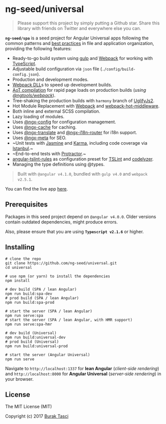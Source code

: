 # ng-seed/universal
> Please support this project by simply putting a Github star. Share this library with friends on Twitter and everywhere else you can.

**`ng-seed/spa`** is a seed project for Angular Universal apps following the common patterns and [best practices](https://angular.io/styleguide) in file and application organization, providing the following features:

- Ready-to-go build system using [gulp] and [Webpack] for working with [TypeScript].
- Adjustable build configuration via `json` file (`./config/build-config.json`).
- Production and development modes.
- [Webpack DLL]s to speed up development builds.
- [AoT compilation] for rapid page loads on production builds (*using [@ngtools/webpack]*).
- Tree-shaking the production builds with `harmony` branch of [UglifyJs2].
- Hot Module Replacement with [Webpack] and [webpack-hot-middleware].
- Both inline and external SCSS compilation.
- Lazy loading of modules.
- Uses [@ngx-config] for configuration management.
- Uses [@ngx-cache] for caching.
- Uses [@ngx-translate] and [@ngx-i18n-router] for i18n support.
- Uses [@ngx-meta] for SEO.
- ~Unit tests with [Jasmine] and [Karma], including code coverage via [Istanbul].~
- ~End-to-end tests with [Protractor].~
- [angular-tslint-rules] as configuration preset for [TSLint] and [codelyzer].
- Managing the type definitions using @types.

> Built with `@angular v4.1.0`, bundled with `gulp v4.0` and `webpack v2.5.1`.

You can find the live app [here](https://ng-seed-universal.azurewebsites.net).

## Prerequisites
Packages in this seed project depend on `@angular v4.0.0`. Older versions contain outdated dependencies, might produce errors.

Also, please ensure that you are using **`Typescript v2.1.6`** or higher.

## Installing
```
# clone the repo
git clone https://github.com/ng-seed/universal.git
cd universal

# use npm (or yarn) to install the dependencies
npm install

# dev build (SPA / lean Angular)
npm run build:spa-dev
# prod build (SPA / lean Angular)
npm run build:spa-prod

# start the server (SPA / lean Angular)
npm run serve:spa
# start the server (SPA / lean Angular, with HMR support)
npm run serve:spa-hmr

# dev build (Universal)
npm run build:universal-dev
# prod build (Universal)
npm run build:universal-prod

# start the server (Angular Universal)
npm run serve
```

Navigate to `http://localhost:1337` for **lean Angular** (*client-side rendering*) and `http://localhost:8000` for **Angular Universal** (*server-side rendering*) in your browser.

## License
The MIT License (MIT)

Copyright (c) 2017 [Burak Tasci]

[gulp]: http://gulpjs.com
[Webpack]: http://webpack.github.io
[TypeScript]: https://github.com/Microsoft/TypeScript
[Webpack DLL]: https://robertknight.github.io/posts/webpack-dll-plugins
[AoT compilation]: https://angular.io/docs/ts/latest/cookbook/aot-compiler.html
[@ngtools/webpack]: https://www.npmjs.com/package/@ngtools/webpack
[UglifyJs2]: https://github.com/mishoo/UglifyJS2/tree/harmony
[webpack-hot-middleware]: https://github.com/glenjamin/webpack-hot-middleware
[@ngx-config]: https://github.com/ngx-config/core
[@ngx-cache]: https://github.com/ngx-cache/core
[@ngx-translate]: https://github.com/ngx-translate/core
[@ngx-i18n-router]: https://github.com/ngx-i18n-router/core
[@ngx-meta]: https://github.com/ngx-meta/core
[Jasmine]: https://jasmine.github.io
[Karma]: https://karma-runner.github.io
[Istanbul]: https://github.com/webpack-contrib/istanbul-instrumenter-loader
[Protractor]: http://www.protractortest.org
[angular-tslint-rules]: https://github.com/fulls1z3/angular-tslint-rules
[TSLint]: https://github.com/palantir/tslint
[codelyzer]: https://github.com/mgechev/codelyzer
[Burak Tasci]: http://www.buraktasci.com
